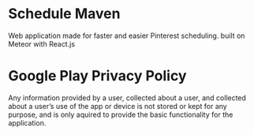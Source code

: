 # Schedule Maven

Web application made for faster and easier Pinterest scheduling. built on Meteor with React.js


# Google Play Privacy Policy

Any information provided by a user, collected about a user, and collected about a user’s use of the app or device is not stored or kept for any purpose, and is only aquired to provide the basic functionality for the application.
